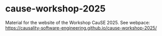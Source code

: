 # cause-workshop-2025
Material for the website of the Workshop CauSE 2025. See webpace: https://causality-software-engineering.github.io/cause-workshop-2025/

